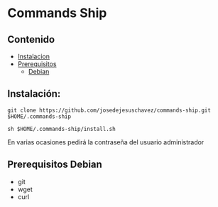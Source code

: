 # Commands Ship

## Contenido

* [Instalacion](#Instalación)
* [Prerequisitos](#Instalación)
    * [Debian](#Instalación)

## Instalación:
`git clone https://github.com/josedejesuschavez/commands-ship.git $HOME/.commands-ship`

`sh $HOME/.commands-ship/install.sh`

En varias ocasiones pedirá la contraseña del usuario administrador

## Prerequisitos Debian
- git
- wget
- curl
